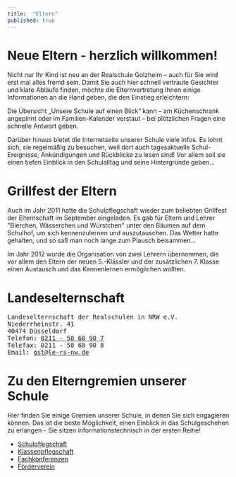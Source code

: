 ```yaml
---
title:  "Eltern"
published: true
---
```


# Neue Eltern - herzlich willkommen!

Nicht nur Ihr Kind ist neu an der Realschule Golzheim – auch f&uuml;r Sie wird erst mal alles fremd sein. Damit Sie auch hier schnell vertraute Gesichter und klare Abl&auml;ufe finden, m&ouml;chte die Elternvertretung Ihnen einige Informationen an die Hand geben, die den Einstieg erleichtern:

Die &Uuml;bersicht „Unsere Schule auf einen Blick“ kann – am K&uuml;chenschrank angepinnt oder im Familien-Kalender verstaut – bei pl&ouml;tzlichen Fragen eine schnelle Antwort geben. 

Dar&uuml;ber hinaus bietet die Internetseite unserer Schule viele Infos. Es lohnt sich, sie regelm&auml;&szlig;ig zu besuchen, weil dort auch tagesaktuelle Schul-Ereignisse, Ank&uuml;ndigungen und R&uuml;ckblicke zu lesen sind! Vor allem soll sie einen tiefen Einblick in den Schulalltag und seine Hintergr&uuml;nde geben...

# Grillfest der Eltern

Auch im Jahr 2011 hatte die Schulpflegschaft wieder zum beliebten Grillfest der Elternschaft im September eingeladen. Es gab f&uuml;r Eltern und Lehrer "Bierchen, W&auml;sserchen und W&uuml;rstchen" unter den B&auml;umen auf dem Schulhof, um sich kennenzulernen und auszutauschen. Das Wetter hatte gehalten, und so sa&szlig; man noch lange zum Plausch beisammen...

<!-- 
Einen Eindruck von der zwanglosen Atmosph&auml;re gibt unsere st&auml;ndige kleine Fotogalerie.
-->

Im Jahr 2012 wurde die Organisation von zwei Lehrern &uuml;bernommen, die vor allem den Eltern der neuen 5.-Kl&auml;ssler und der zus&auml;tzlichen 7. Klasse einen Austausch und das Kennenlernen erm&ouml;glichen wollten.

# Landeselternschaft 

<pre>
Landeselternschaft der Realschulen in NRW e.V.
Niederrheinstr. 41
40474 D&uuml;sseldorf
Telefon: <a href="tel:+492115868907">0211 - 58 68 90 7</a>
Telefax: 0211 - 58 68 90 8
Email: <a href="mailto:gst@le-rs-nw.de">gst@le-rs-nw.de</a>
</pre>

# Zu den Elterngremien unserer Schule

Hier finden Sie einige Gremien unserer Schule, in denen Sie sich engagieren k&ouml;nnen. Das ist die beste M&ouml;glichkeit, einen Einblick in das Schulgeschehen zu erlangen - Sie sitzen informationstechnisch in der ersten Reihe!

- [Schulpflegschaft](schulpflegschaft.html)
- [Klassenpflegschaft](klassenpflegschaft.html)
- [Fachkonferenzen](fachkonferenzen.html)
- [F&ouml;rderverein](foerderverein.html)

